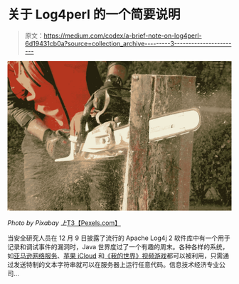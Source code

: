 # 关于 Log4perl 的一个简要说明

> 原文：<https://medium.com/codex/a-brief-note-on-log4perl-6d19431cb0a?source=collection_archive---------3----------------------->

![](img/ae14cd6bc7eb7bfd12a2c27ed729f16d.png)

*Photo by Pixabay 上*[T3【Pexels.com】](https://www.pexels.com/photo/man-cutting-tress-using-chainsaw-209229/)

当安全研究人员在 12 月 9 日披露了流行的 Apache Log4j 2 软件库中有一个用于记录和调试事件的漏洞时，Java 世界度过了一个有趣的周末。各种各样的系统，如[亚马逊网络服务](https://aws.amazon.com/security/security-bulletins/AWS-2021-006/)、[苹果 iCloud](https://www.macworld.com/article/559108/icloud-patch-log4shell-exploit.html) 和[《我的世界》视频游戏](https://www.minecraft.net/en-us/article/important-message--security-vulnerability-java-edition)都可以被利用，只需通过发送特制的文本字符串就可以在服务器上运行任意代码。信息技术经济专业公司…